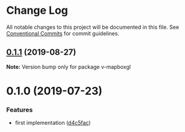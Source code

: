 # Change Log

All notable changes to this project will be documented in this file.
See [Conventional Commits](https://conventionalcommits.org) for commit guidelines.

## [0.1.1](https://github.com/reno-xjb/v-mapboxgl/compare/v-mapboxgl@0.1.0...v-mapboxgl@0.1.1) (2019-08-27)

**Note:** Version bump only for package v-mapboxgl





# 0.1.0 (2019-07-23)


### Features

* first implementation ([d4c5fac](https://github.com/reno-xjb/v-mapboxgl/commit/d4c5fac))
